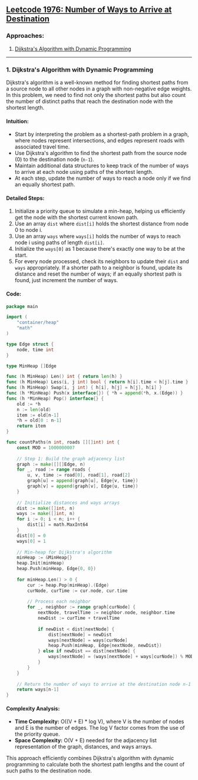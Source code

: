 ## [Leetcode 1976: Number of Ways to Arrive at Destination](https://leetcode.com/problems/number-of-ways-to-arrive-at-destination/)

### Approaches:
1. [Dijkstra's Algorithm with Dynamic Programming](#dijkstra-dp)

---

### 1. Dijkstra's Algorithm with Dynamic Programming

Dijkstra's algorithm is a well-known method for finding shortest paths from a source node to all other nodes in a graph with non-negative edge weights. In this problem, we need to find not only the shortest paths but also count the number of distinct paths that reach the destination node with the shortest length.

#### Intuition:
- Start by interpreting the problem as a shortest-path problem in a graph, where nodes represent intersections, and edges represent roads with associated travel time.
- Use Dijkstra's algorithm to find the shortest path from the source node (0) to the destination node (`n-1`).
- Maintain additional data structures to keep track of the number of ways to arrive at each node using paths of the shortest length.
- At each step, update the number of ways to reach a node only if we find an equally shortest path.

#### Detailed Steps:
1. Initialize a priority queue to simulate a min-heap, helping us efficiently get the node with the shortest current known path.
2. Use an array `dist` where `dist[i]` holds the shortest distance from node 0 to node i.
3. Use an array `ways` where `ways[i]` holds the number of ways to reach node i using paths of length `dist[i]`.
4. Initialize the `ways[0]` as 1 because there's exactly one way to be at the start.
5. For every node processed, check its neighbors to update their `dist` and `ways` appropriately. If a shorter path to a neighbor is found, update its distance and reset the number of ways; if an equally shortest path is found, just increment the number of ways.

#### Code:
```go
package main

import (
	"container/heap"
	"math"
)

type Edge struct {
	node, time int
}

type MinHeap []Edge

func (h MinHeap) Len() int { return len(h) }
func (h MinHeap) Less(i, j int) bool { return h[i].time < h[j].time }
func (h MinHeap) Swap(i, j int) { h[i], h[j] = h[j], h[i] }
func (h *MinHeap) Push(x interface{}) { *h = append(*h, x.(Edge)) }
func (h *MinHeap) Pop() interface{} {
	old := *h
	n := len(old)
	item := old[n-1]
	*h = old[0 : n-1]
	return item
}

func countPaths(n int, roads [][]int) int {
	const MOD = 1000000007
	
	// Step 1: Build the graph adjacency list
	graph := make([][]Edge, n)
	for _, road := range roads {
		u, v, time := road[0], road[1], road[2]
		graph[u] = append(graph[u], Edge{v, time})
		graph[v] = append(graph[v], Edge{u, time})
	}
	
	// Initialize distances and ways arrays
	dist := make([]int, n)
	ways := make([]int, n)
	for i := 0; i < n; i++ {
		dist[i] = math.MaxInt64
	}
	dist[0] = 0
	ways[0] = 1
	
	// Min-heap for Dijkstra's algorithm
	minHeap := &MinHeap{}
	heap.Init(minHeap)
	heap.Push(minHeap, Edge{0, 0})
	
	for minHeap.Len() > 0 {
		cur := heap.Pop(minHeap).(Edge)
		curNode, curTime := cur.node, cur.time
		
		// Process each neighbor
		for _, neighbor := range graph[curNode] {
			nextNode, travelTime := neighbor.node, neighbor.time
			newDist := curTime + travelTime
			
			if newDist < dist[nextNode] {
				dist[nextNode] = newDist
				ways[nextNode] = ways[curNode]
				heap.Push(minHeap, Edge{nextNode, newDist})
			} else if newDist == dist[nextNode] {
				ways[nextNode] = (ways[nextNode] + ways[curNode]) % MOD
			}
		}
	}
	
	// Return the number of ways to arrive at the destination node n-1
	return ways[n-1]
}
```

#### Complexity Analysis:
- **Time Complexity:** O((V + E) * log V), where V is the number of nodes and E is the number of edges. The log V factor comes from the use of the priority queue.
- **Space Complexity:** O(V + E) needed for the adjacency list representation of the graph, distances, and ways arrays.

This approach efficiently combines Dijkstra's algorithm with dynamic programming to calculate both the shortest path lengths and the count of such paths to the destination node.

